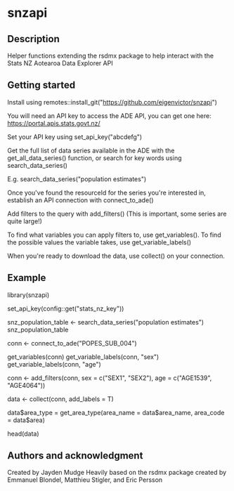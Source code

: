 # snzapi

## Description
Helper functions extending the rsdmx package to help interact with the Stats NZ Aotearoa Data Explorer API

## Getting started
Install using remotes::install_git("https://github.com/eigenvictor/snzapi")

You will need an API key to access the ADE API, you can get one here: https://portal.apis.stats.govt.nz/

Set your API key using set_api_key("abcdefg")

Get the full list of data series available in the ADE with the get_all_data_series() function, or search for key words using search_data_series()

E.g. search_data_series("population estimates")

Once you've found the resourceId for the series you're interested in, establish an API connection with connect_to_ade()

Add filters to the query with add_filters() (This is important, some series are quite large!)

To find what variables you can apply filters to, use get_variables(). To find the possible values the variable takes, use get_variable_labels()

When you're ready to download the data, use collect() on your connection.

## Example
library(snzapi)

set_api_key(config::get("stats_nz_key"))

snz_population_table <- search_data_series("population estimates")
snz_population_table

conn <- connect_to_ade("POPES_SUB_004")

get_variables(conn)
get_variable_labels(conn, "sex")
get_variable_labels(conn, "age")

conn <- add_filters(conn, sex = c("SEX1", "SEX2"), age = c("AGE1539", "AGE4064"))

data <- collect(conn, add_labels = T)

data\$area_type = get_area_type(area_name = data\$area_name, area_code = data$area)

head(data)

## Authors and acknowledgment
Created by Jayden Mudge
Heavily based on the rsdmx package created by Emmanuel Blondel, Matthieu Stigler, and Eric Persson
